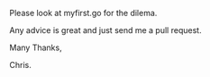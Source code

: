 Please look at myfirst.go for the dilema.

Any advice is great and just send me a pull request.

Many Thanks,

Chris.
